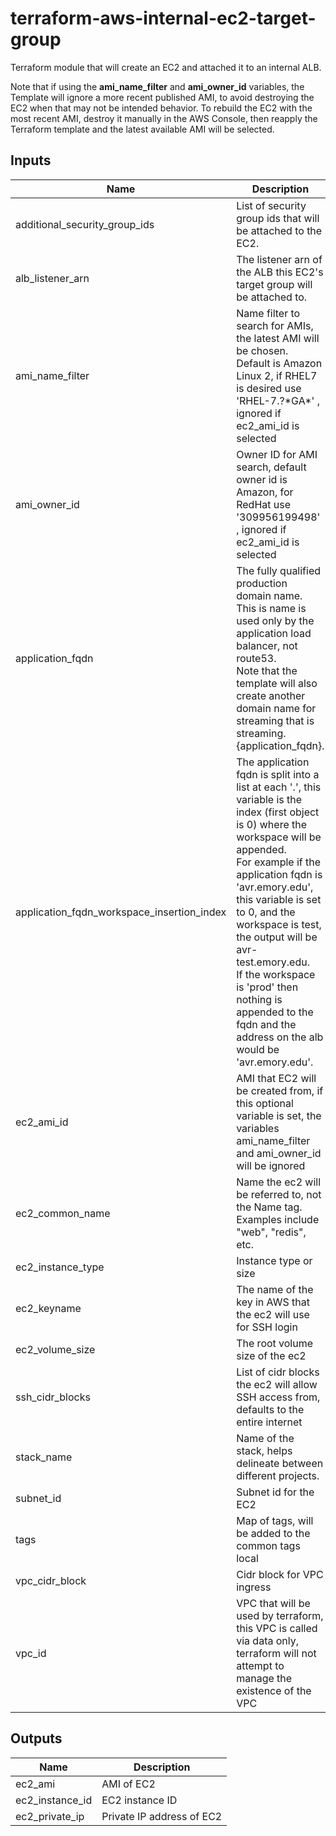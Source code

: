 # terraform-aws-internal-ec2-target-group

Terraform module that will create an EC2 and attached it to an internal ALB.

Note that if using the __ami_name_filter__ and __ami_owner_id__ variables, the Template will ignore a more recent published AMI, to avoid destroying the EC2 when that may not be intended behavior.
To rebuild the EC2 with the most recent AMI, destroy it manually in the AWS Console, then reapply the Terraform template and the latest available AMI will be selected.

## Inputs

| Name | Description | Type | Default | Required |
|------|-------------|------|---------|:--------:|
| additional\_security\_group\_ids | List of security group ids that will be attached to the EC2. | `list` | `[]` | no |
| alb\_listener\_arn | The listener arn of the ALB this EC2's target group will be attached to. | `string` | n/a | yes |
| ami\_name\_filter | Name filter to search for AMIs, the latest AMI will be chosen. Default is Amazon Linux 2, if RHEL7 is desired use 'RHEL-7.?\*GA\*' , ignored if ec2\_ami\_id is selected | `string` | `"amzn2-ami-hvm-*"` | no |
| ami\_owner\_id | Owner ID for AMI search, default owner id is Amazon, for RedHat use '309956199498' , ignored if ec2\_ami\_id is selected | `string` | `"137112412989"` | no |
| application\_fqdn | The fully qualified production domain name. This is name is used only by the application load balancer, not route53.<br>    Note that the template will also create another domain name for streaming that is streaming.{application\_fqdn}. | `string` | n/a | yes |
| application\_fqdn\_workspace\_insertion\_index | The application fqdn is split into a list at each '.', this variable is the index (first object is 0) where the workspace will be appended.<br>    For example if the application fqdn is 'avr.emory.edu', this variable is set to 0, and the workspace is test, the output will be avr-test.emory.edu.<br>    If the workspace is 'prod' then nothing is appended to the fqdn and the address on the alb would be 'avr.emory.edu'. | `number` | `0` | no |
| ec2\_ami\_id | AMI that EC2 will be created from, if this optional variable is set, the variables ami\_name\_filter and ami\_owner\_id will be ignored | `string` | `null` | no |
| ec2\_common\_name | Name the ec2 will be referred to, not the Name tag.<br>      Examples include "web", "redis", etc. | `string` | n/a | yes |
| ec2\_instance\_type | Instance type or size | `string` | `"t3.micro"` | no |
| ec2\_keyname | The name of the key in AWS that the ec2 will use for SSH login | `string` | n/a | yes |
| ec2\_volume\_size | The root volume size of the ec2 | `number` | `150` | no |
| ssh\_cidr\_blocks | List of cidr blocks the ec2 will allow SSH access from, defaults to the entire internet | `list(string)` | <pre>[<br>  "0.0.0.0/0"<br>]</pre> | no |
| stack\_name | Name of the stack, helps delineate between different projects. | `string` | `"stack"` | no |
| subnet\_id | Subnet id for the EC2 | `string` | n/a | yes |
| tags | Map of tags, will be added to the common tags local | `map(string)` | `{}` | no |
| vpc\_cidr\_block | Cidr block for VPC ingress | `string` | n/a | yes |
| vpc\_id | VPC that will be used by terraform, this VPC is called via data only, terraform will not attempt to manage the existence of the VPC | `string` | n/a | yes |

## Outputs

| Name | Description |
|------|-------------|
| ec2\_ami | AMI of EC2 |
| ec2\_instance\_id | EC2 instance ID |
| ec2\_private\_ip | Private IP address of EC2 |
